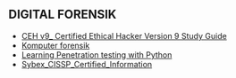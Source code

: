 ## DIGITAL FORENSIK

+ [CEH v9_ Certified Ethical Hacker Version 9 Study Guide](https://mega.nz/file/kp9izQqD#4rfIuaeTLXnIxzPnTt56plteLbMaRaj4ogQM3eYv7vI)
+ [Komputer forensik](https://mega.nz/file/8ws0zYxC#49526vg7-Q0K54zH3Bn9FZyz0AIAPkOMHVYGdVPFVsg)
+ [Learning Penetration testing with Python](https://mega.nz/file/kxlUAaZR#Nrob7uNBjjM_9iHfto2L2dzlpzI-lFHmvLQKzBvr3mw)
+ [Sybex_CISSP_Certified_Information](https://mega.nz/file/h4kUDahJ#uyJy3SyizwWyq3AnjQmXpNH6oONx0algS1sqyQH4CxY)
